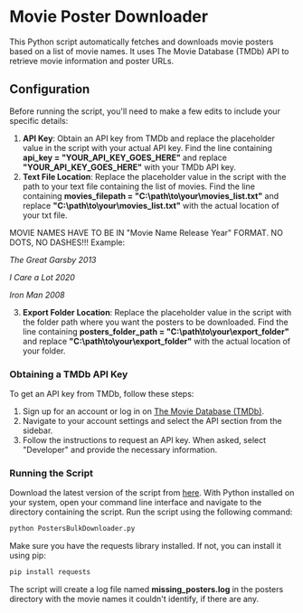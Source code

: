 # Movie Poster Downloader

This Python script automatically fetches and downloads movie posters based on a list of movie names. It uses The Movie Database (TMDb) API to retrieve movie information and poster URLs.

## Configuration

Before running the script, you'll need to make a few edits to include your specific details:

1. **API Key**: Obtain an API key from TMDb and replace the placeholder value in the script with your actual API key. Find the line containing **api_key = "YOUR_API_KEY_GOES_HERE"** and replace **"YOUR_API_KEY_GOES_HERE"** with your TMDb API key.
2. **Text File Location**: Replace the placeholder value in the script with the path to your text file containing the list of movies. Find the line containing **movies_filepath = "C:\\path\\to\\your\\movies_list.txt"** and replace **"C:\\path\\to\\your\\movies_list.txt"** with the actual location of your txt file.

MOVIE NAMES HAVE TO BE IN "Movie Name Release Year" FORMAT. NO DOTS, NO DASHES!!! Example:

*The Great Garsby 2013*

*I Care a Lot 2020*

*Iron Man 2008*

3. **Export Folder Location**: Replace the placeholder value in the script with the folder path where you want the posters to be downloaded. Find the line containing **posters_folder_path = "C:\\path\\to\\your\\export_folder"** and replace **"C:\\path\\to\\your\\export_folder"** with the actual location of your folder.

### Obtaining a TMDb API Key

To get an API key from TMDb, follow these steps:

1. Sign up for an account or log in on [The Movie Database (TMDb)](https://www.themoviedb.org/).
2. Navigate to your account settings and select the API section from the sidebar.
3. Follow the instructions to request an API key. When asked, select "Developer" and provide the necessary information.

### Running the Script

Download the latest version of the script from [here](https://github.com/phillyNYC/PostersBulkDownloader/releases/latest). With Python installed on your system, open your command line interface and navigate to the directory containing the script. Run the script using the following command:

```bash
python PostersBulkDownloader.py
```

Make sure you have the requests library installed. If not, you can install it using pip:
```bash
pip install requests
```

The script will create a log file named **missing_posters.log** in the posters directory with the movie names it couldn't identify, if there are any.
